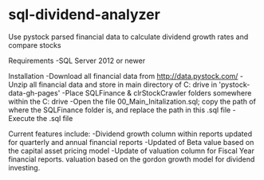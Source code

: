 # sql-dividend-analyzer
Use pystock parsed financial data to calculate dividend growth rates and compare stocks

Requirements
-SQL Server 2012 or newer

Installation
-Download all financial data from http://data.pystock.com/
-Unzip all financial data and store in main directory of C: drive in 'pystock-data-gh-pages'
-Place SQLFinance & clrStockCrawler folders somewhere within the C: drive
-Open the file 00_Main_Initalization.sql; copy the path of where the SQLFinance folder is, and replace the path in this .sql file
-Execute the .sql file

Current features include:
-Dividend growth column within reports updated for quarterly and annual financial reports
-Updated of Beta value based on the capital asset pricing model
-Update of valuation column for Fiscal Year financial reports. valuation based on the gordon growth model for dividend investing.


